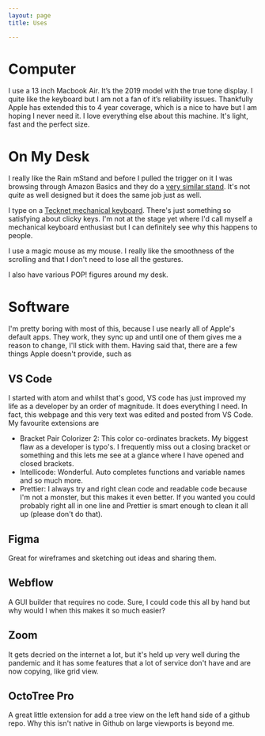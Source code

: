 ```yaml
---
layout: page
title: Uses

---
```

# Computer

I use a 13 inch Macbook Air. It’s the 2019 model with the true tone display. I quite like the keyboard but I am not a fan of it’s reliability issues. Thankfully Apple has extended this to 4 year coverage, which is a nice to have but I am hoping I never need it. I love everything else about this machine. It's light, fast and the perfect size.

# On My Desk

I really like the Rain mStand and before I pulled the trigger on it I was browsing through Amazon Basics and they do a [very similar stand](https://www.amazon.co.uk/dp/B00WRDS0AU/ref=twister_B014HAMLEG?_encoding=UTF8&psc=1). It's not _quite_ as well designed but it does the same job just as well.

I type on a [Tecknet mechanical keyboard](https://www.amazon.co.uk/TeckNet-Mechanical-Keyboard-Anti-ghosting-Aluminum/dp/B010IIKHBK/ref=sr_1_2?crid=2BXC2T3X6GB7&dchild=1&keywords=tecknet+keyboard&qid=1588105939&s=computers&sprefix=tecknet+%2Ccomputers%2C162&sr=1-2). There's just something so satisfying about clicky keys. I'm not at the stage yet where I'd call myself a mechanical keyboard enthusiast but I can definitely see why this happens to people. 

I use a magic mouse as my mouse. I really like the smoothness of the scrolling and that I don't need to lose all the gestures.

I also have various POP! figures around my desk.

# Software

I'm pretty boring with most of this, because I use nearly all of Apple's default apps. They work, they sync up and until one of them gives me a reason to change, I'll stick with them. Having said that, there are a few things Apple doesn't provide, such as

<h2>VS Code</h2>

I started with atom and whilst that's good, VS code has just improved my life as a developer by an order of magnitude. It does everything I need. In fact, this webpage and this very text was edited and posted from VS Code. My favourite extensions are

* Bracket Pair Colorizer 2: This color co-ordinates brackets. My biggest flaw as a developer is typo's. I frequently miss out a closing bracket or something and this lets me see at a glance where I have opened and closed brackets.
* Intellicode: Wonderful. Auto completes functions and variable names and so much more.
* Prettier: I always try and right clean code and readable code because I'm not a monster, but this makes it even better. If you wanted you could probably right all in one line and Prettier is smart enough to clean it all up (please don't do that).

<h2>Figma</h2>

Great for wireframes and sketching out ideas and sharing them. 

<h2>Webflow</h2>

A GUI builder that requires no code. Sure, I could code this all by hand but why would I when this makes it so much easier?

<h2>Zoom</h2>

It gets decried on the internet a lot, but it's held up very well during the pandemic and it has some features that a lot of service don't have and are now copying, like grid view.

<h2>OctoTree Pro</h2>

A great little extension for add a tree view on the left hand side of a github repo. Why this isn't native in Github on large viewports is beyond me.